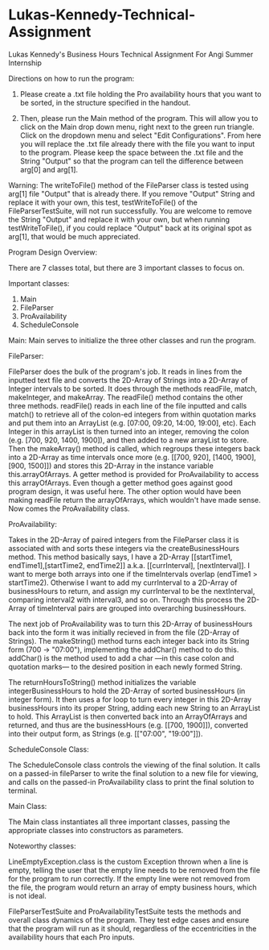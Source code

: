 # Lukas-Kennedy-Technical-Assignment
Lukas Kennedy's Business Hours Technical Assignment For Angi Summer Internship

Directions on how to run the program: 

1. Please create a .txt file holding the Pro availability hours that you want to
   be sorted, in the structure specified in the handout. 

2. Then, please run the Main method of the program. This will allow you to click on
   the Main drop down menu, right next to the green run triangle. Click on the dropdown 
   menu and select "Edit Configurations". From here you will replace the .txt file
   already there with the file you want to input to the program. 
   Please keep the space between the .txt file and the String "Output" so that the program 
   can tell the difference between arg[0] and arg[1].

Warning: The writeToFile() method of the FileParser class is tested using arg[1] file 
"Output" that is already there. If you remove "Output" String and replace it with 
your own, this test, testWriteToFile() of the FileParserTestSuite, will not run 
successfully. You are welcome to remove the String "Output" and replace it with your
own, but when running testWriteToFile(), if you could replace "Output" back at its
original spot as arg[1], that would be much appreciated.

Program Design Overview: 

There are 7 classes total, but there are 3 important classes to focus on.

Important classes:

1. Main
2. FileParser
3. ProAvailability
4. ScheduleConsole


Main: Main serves to initialize the three other classes and run the program. 

FileParser: 

FileParser does the bulk of the program's job. It reads in lines from the inputted text file 
and converts the 2D-Array of Strings into a 2D-Array of Integer intervals to be sorted. 
It does through the methods readFile, match, makeInteger, and makeArray. 
The readFile() method contains the other three methods. readFile() reads in each line of the file
inputted and calls match() to retrieve all of the colon-ed integers from within quotation marks and
put them into an ArrayList (e.g. [07:00, 09:20, 14:00, 19:00], etc). Each Integer in this arrayList is then
turned into an integer, removing the colon (e.g. [700, 920, 1400, 1900]), and then added to a new arrayList
to store. Then the makeArray() method is called, which regroups these integers back into a 2D-Array as 
time intervals once more (e.g. [[700, 920], [1400, 1900], [900, 1500]]) and stores this 2D-Array in the 
instance variable this.arrayOfArrays. A getter method is provided for ProAvailability to access this 
arrayOfArrays. Even though a getter method goes against good program design, it was useful here. The other
option would have been making readFile return the arrayOfArrays, which wouldn't have made sense. Now comes
the ProAvailability class.

ProAvailability: 

Takes in the 2D-Array of paired integers from the FileParser class it is associated with and sorts
these integers via the createBusinessHours method. This method basically says, I have a 2D-Array
[[startTime1, endTime1],[startTime2, endTime2]] a.k.a. [[currInterval], [nextInterval]].
I want to merge both arrays into one if the timeIntervals overlap (endTime1 > startTime2). 
Otherwise I want to add my currInterval to a 2D-Array of businessHours to return, and 
assign my currInterval to be the nextInterval, comparing interval2 with interval3, and so on. 
Through this process the 2D-Array of timeInterval pairs are grouped into overarching businessHours. 

The next job of ProAvailability was to turn this 2D-Array of businessHours back into the form
it was initially recieved in from the file (2D-Array of Strings). The makeString() method turns 
each integer back into its String form (700 -> "07:00"), implementing the addChar() method to 
do this. addChar() is the method used to add a char —in this case colon and quotation marks—
to the desired position in each newly formed String. 

The returnHoursToString() method initializes the variable integerBusinessHours to hold the 
2D-Array of sorted businessHours (in integer form). It then uses a for loop to turn every 
integer in this 2D-Array businessHours into its proper String, adding each new String to 
an ArrayList to hold. This ArrayList is then converted back into an ArrayOfArrays and returned,
and thus are the businessHours (e.g. [[700, 1900]]), converted into their output form, as 
Strings (e.g. [["07:00", "19:00"]]). 

ScheduleConsole Class: 

The ScheduleConsole class controls the viewing of the final solution. It calls on a passed-in
fileParser to write the final solution to a new file for viewing, and calls on the passed-in 
ProAvailability class to print the final solution to terminal.

Main Class:

The Main class instantiates all three important classes, passing the appropriate classes
into constructors as parameters. 

Noteworthy classes:

LineEmptyException.class is the custom Exception thrown when a line is empty, telling the 
user that the empty line needs to be removed from the file for the program to run correctly. 
If the empty line were not removed from the file, the program would return an array of empty
business hours, which is not ideal. 

FileParserTestSuite and ProAvailabilityTestSuite tests the methods and overall class dynamics
of the program. They test edge cases and ensure that the program will run as it should, 
regardless of the eccentricities in the availability hours that each Pro inputs. 


